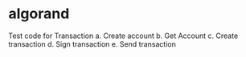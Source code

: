 # algorand
Test code for Transaction
a. Create account
b. Get Account
c. Create transaction
d. Sign transaction
e. Send transaction


